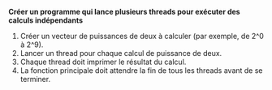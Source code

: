 **Créer un programme qui lance plusieurs threads pour exécuter des calculs indépendants**

1. Créer un vecteur de puissances de deux à calculer (par exemple, de 2^0 à 2^9).
2. Lancer un thread pour chaque calcul de puissance de deux.
3. Chaque thread doit imprimer le résultat du calcul.
4. La fonction principale doit attendre la fin de tous les threads avant de se terminer.